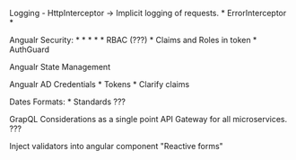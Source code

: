 Logging - HttpInterceptor -> Implicit logging of requests.
		* ErrorInterceptor
		* 

Angualr Security:
	*
	*
	*
	*
	* RBAC (???)
	* Claims and Roles in token 
	* AuthGuard 

Angualr State Management

Angualr AD Credentials
	* Tokens
		* Clarify claims	

Dates Formats:
	* Standards ???

GrapQL Considerations as a single point API Gateway for all microservices. ???

Inject validators into angular component "Reactive forms"
